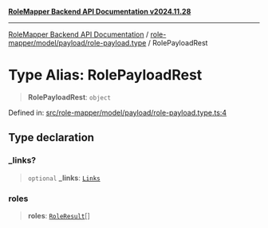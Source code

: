 [**RoleMapper Backend API Documentation v2024.11.28**](../../../../../README.md)

***

[RoleMapper Backend API Documentation](../../../../../modules.md) / [role-mapper/model/payload/role-payload.type](../README.md) / RolePayloadRest

# Type Alias: RolePayloadRest

> **RolePayloadRest**: `object`

Defined in: [src/role-mapper/model/payload/role-payload.type.ts:4](https://github.com/FlowCraft-AG/RoleMapper/blob/431ad1c9b0d708a278f2d2969907ccf8ac66ccc1/backend/src/role-mapper/model/payload/role-payload.type.ts#L4)

## Type declaration

### \_links?

> `optional` **\_links**: [`Links`](../../../types/link.type/type-aliases/Links.md)

### roles

> **roles**: [`RoleResult`](RoleResult.md)[]
